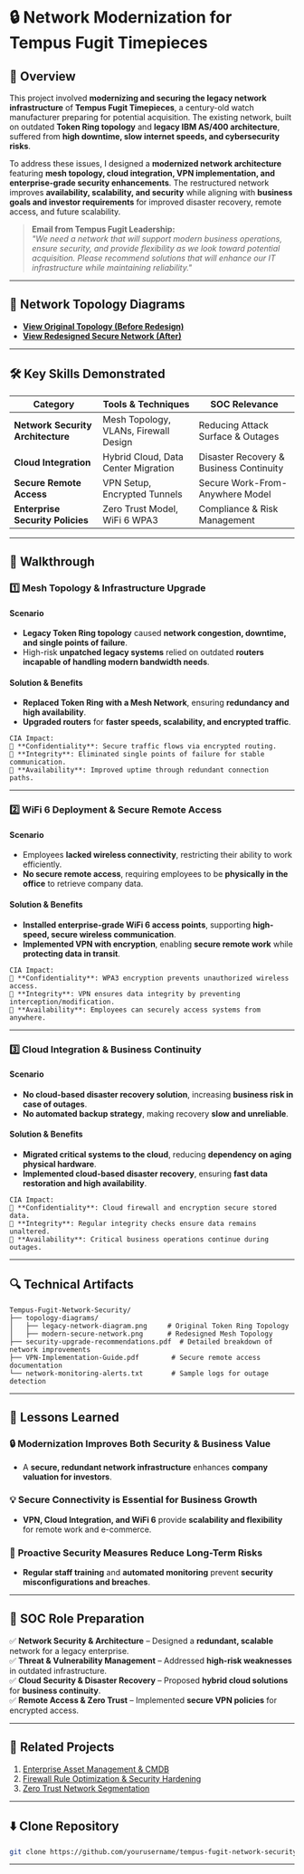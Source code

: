 # 🔒 Network Modernization for Tempus Fugit Timepieces  

## 📌 Overview  

This project involved **modernizing and securing the legacy network infrastructure** of **Tempus Fugit Timepieces**, a century-old watch manufacturer preparing for potential acquisition. The existing network, built on outdated **Token Ring topology** and **legacy IBM AS/400 architecture**, suffered from **high downtime, slow internet speeds, and cybersecurity risks**.  

To address these issues, I designed a **modernized network architecture** featuring **mesh topology, cloud integration, VPN implementation, and enterprise-grade security enhancements**. The restructured network improves **availability, scalability, and security** while aligning with **business goals and investor requirements** for improved disaster recovery, remote access, and future scalability.  

> **Email from Tempus Fugit Leadership:**  
> *"We need a network that will support modern business operations, ensure security, and provide flexibility as we look toward potential acquisition. Please recommend solutions that will enhance our IT infrastructure while maintaining reliability."*  

---

## 🔗 Network Topology Diagrams  

- **[View Original Topology (Before Redesign)](https://docs.google.com/presentation/d/1xF5nGCYwEf7ViZHXXDn4n8RKp60sCYMZ/edit?usp=sharing&ouid=102718126157502254048&rtpof=true&sd=true)**  
- **[View Redesigned Secure Network (After)](https://docs.google.com/presentation/d/1xF5nGCYwEf7ViZHXXDn4n8RKp60sCYMZ/edit?usp=sharing&ouid=102718126157502254048&rtpof=true&sd=true)**  

---

## 🛠️ Key Skills Demonstrated  

| **Category**                   | **Tools & Techniques**               | **SOC Relevance**                 |
|---------------------------------|--------------------------------------|-----------------------------------|
| **Network Security Architecture** | Mesh Topology, VLANs, Firewall Design | Reducing Attack Surface & Outages |
| **Cloud Integration**           | Hybrid Cloud, Data Center Migration | Disaster Recovery & Business Continuity |
| **Secure Remote Access**        | VPN Setup, Encrypted Tunnels        | Secure Work-From-Anywhere Model |
| **Enterprise Security Policies** | Zero Trust Model, WiFi 6 WPA3        | Compliance & Risk Management |

---

## 🚀 Walkthrough  

### **1️⃣ Mesh Topology & Infrastructure Upgrade**  

#### **Scenario**  
- **Legacy Token Ring topology** caused **network congestion, downtime, and single points of failure**.  
- High-risk **unpatched legacy systems** relied on outdated **routers incapable of handling modern bandwidth needs**.  

#### **Solution & Benefits**  
- **Replaced Token Ring with a Mesh Network**, ensuring **redundancy and high availability**.  
- **Upgraded routers** for **faster speeds, scalability, and encrypted traffic**.  

```plaintext
CIA Impact:
🔹 **Confidentiality**: Secure traffic flows via encrypted routing.
🔹 **Integrity**: Eliminated single points of failure for stable communication.
🔹 **Availability**: Improved uptime through redundant connection paths.
```

---

### **2️⃣ WiFi 6 Deployment & Secure Remote Access**  

#### **Scenario**  
- Employees **lacked wireless connectivity**, restricting their ability to work efficiently.  
- **No secure remote access**, requiring employees to be **physically in the office** to retrieve company data.  

#### **Solution & Benefits**  
- **Installed enterprise-grade WiFi 6 access points**, supporting **high-speed, secure wireless communication**.  
- **Implemented VPN with encryption**, enabling **secure remote work** while **protecting data in transit**.  

```plaintext
CIA Impact:
🔹 **Confidentiality**: WPA3 encryption prevents unauthorized wireless access.
🔹 **Integrity**: VPN ensures data integrity by preventing interception/modification.
🔹 **Availability**: Employees can securely access systems from anywhere.
```

---

### **3️⃣ Cloud Integration & Business Continuity**  

#### **Scenario**  
- **No cloud-based disaster recovery solution**, increasing **business risk in case of outages**.  
- **No automated backup strategy**, making recovery **slow and unreliable**.  

#### **Solution & Benefits**  
- **Migrated critical systems to the cloud**, reducing **dependency on aging physical hardware**.  
- **Implemented cloud-based disaster recovery**, ensuring **fast data restoration and high availability**.  

```plaintext
CIA Impact:
🔹 **Confidentiality**: Cloud firewall and encryption secure stored data.
🔹 **Integrity**: Regular integrity checks ensure data remains unaltered.
🔹 **Availability**: Critical business operations continue during outages.
```

---

## 🔍 Technical Artifacts  

```plaintext
Tempus-Fugit-Network-Security/
├── topology-diagrams/
│   ├── legacy-network-diagram.png     # Original Token Ring Topology
│   ├── modern-secure-network.png      # Redesigned Mesh Topology
├── security-upgrade-recommendations.pdf  # Detailed breakdown of network improvements
├── VPN-Implementation-Guide.pdf        # Secure remote access documentation
└── network-monitoring-alerts.txt       # Sample logs for outage detection
```

---

## 🌟 Lessons Learned  

### 🔒 **Modernization Improves Both Security & Business Value**  
- A **secure, redundant network infrastructure** enhances **company valuation for investors**.  

### 💡 **Secure Connectivity is Essential for Business Growth**  
- **VPN, Cloud Integration, and WiFi 6** provide **scalability and flexibility** for remote work and e-commerce.  

### 📝 **Proactive Security Measures Reduce Long-Term Risks**  
- **Regular staff training** and **automated monitoring** prevent **security misconfigurations and breaches**.  

---

## 🎯 SOC Role Preparation  

✅ **Network Security & Architecture** – Designed a **redundant, scalable** network for a legacy enterprise.  
✅ **Threat & Vulnerability Management** – Addressed **high-risk weaknesses** in outdated infrastructure.  
✅ **Cloud Security & Disaster Recovery** – Proposed **hybrid cloud solutions** for **business continuity**.  
✅ **Remote Access & Zero Trust** – Implemented **secure VPN policies** for encrypted access.  

---

## 🔗 Related Projects  

1. [Enterprise Asset Management & CMDB](#)  
2. [Firewall Rule Optimization & Security Hardening](#)  
3. [Zero Trust Network Segmentation](#)  

---

## ⬇️ **Clone Repository**  

```bash
git clone https://github.com/yourusername/tempus-fugit-network-security.git
```

---
